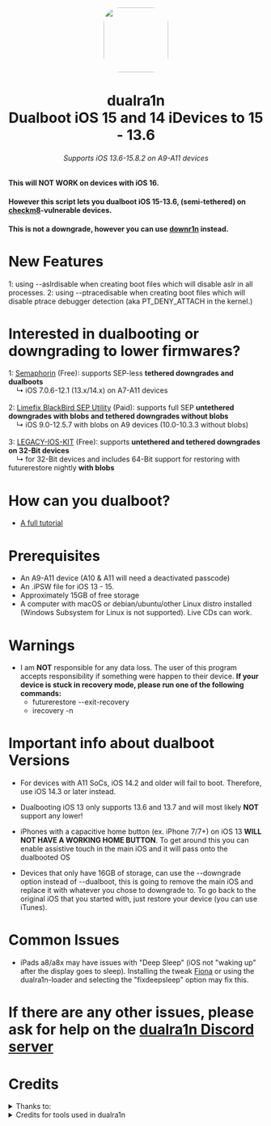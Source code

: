 <div align="center">
<img src="https://github.com/hostedbyjustus/dualra1n/assets/139512773/8de3d184-5d1a-4432-807f-e8f47fd34b94" height="128" width=!"128" style="border-radius:25%">
   <h1> dualra1n
      <br/> Dualboot iOS 15 and 14 iDevices to 15 - 13.6
   </h1>
</div>

<h6 align="center"> Supports iOS 13.6-15.8.2 on A9-A11 devices </h6>

#### This will **NOT WORK** on devices with iOS 16.

#### However this script lets you dualboot iOS 15-13.6, (semi-tethered) on [checkm8](https://www.theiphonewiki.com/wiki/Checkm8_Exploit)-vulnerable devices.
#### This is not a downgrade, however you can use [downr1n](https://github.com/edwin170/downr1n) instead.

# New Features

1: using --aslrdisable when creating boot files which will disable aslr in all processes.
2: using --ptracedisable when creating boot files which will disable ptrace debugger detection (aka PT_DENY_ATTACH in the kernel.)

# Interested in dualbooting or downgrading to lower firmwares? 

1: [Semaphorin](https://github.com/LukeZGD/Semaphorin) (Free): supports SEP-less **tethered downgrades and dualboots** <br>‎ ‎ ‎ ‎ ↳ iOS 7.0.6-12.1 (13.x/14.x) on A7-A11 devices
<br>
<br>
2: [Limefix BlackBird SEP Utility](https://limefix.tech/?product=limefix-sep-utility-testing) (Paid): supports full SEP **untethered downgrades with blobs and tethered downgrades without blobs**  <br>‎ ‎ ‎ ‎ ↳ iOS 9.0-12.5.7 with blobs on A9 devices (10.0-10.3.3 without blobs)
<br>
<br>
3: [LEGACY-IOS-KIT](https://github.com/LukeZGD/Legacy-iOS-Kit) (Free): supports **untethered and tethered downgrades on 32-Bit devices**  <br>‎ ‎ ‎ ‎ ↳ for 32-Bit devices and includes 64-Bit support for restoring with futurerestore nightly **with blobs**

# How can you dualboot?

- [A full tutorial](https://github.com/dualra1n/dualra1n/blob/main/tutorial.md)

# Prerequisites
- An A9-A11 device (A10 & A11 will need a deactivated passcode)
- An .iPSW file for iOS 13 - 15.
- Approximately 15GB of free storage
- A computer with macOS or debian/ubuntu/other Linux distro installed (Windows Subsystem for Linux is not supported). Live CDs can work.

# Warnings
- I am **NOT** responsible for any data loss. The user of this program accepts responsibility if something were happen to their device.
 **If your device is stuck in recovery mode, please run one of the following commands:**
   - futurerestore --exit-recovery
   - irecovery -n

# Important info about dualboot Versions

- For devices with A11 SoCs, iOS 14.2 and older will fail to boot. Therefore, use iOS 14.3 or later instead.

- Dualbooting iOS 13 only supports 13.6 and 13.7 and will most likely **NOT** support any lower!
- iPhones with a capacitive home button (ex. iPhone 7/7+) on iOS 13 **WILL NOT HAVE A WORKING HOME BUTTON**. To get around this you can enable assistive touch in the main iOS and it will pass onto the dualbooted OS

- Devices that only have 16GB of storage, can use the --downgrade option instead of --dualboot, this is going to remove the main iOS and replace it with whatever you chose to downgrade to. To go back to the original iOS that you started with, just restore your device (you can use iTunes). 

# Common Issues

- iPads a8/a8x may have issues with "Deep Sleep" (iOS not "waking up" after the display goes to sleep). Installing the tweak [Fiona](https://www.ios-repo-updates.com/repository/julioverne-s-repo/package/com.julioverne.fiona/) or using the dualra1n-loader and selecting the "fixdeepsleep" option may fix this. 


# If there are any other issues, please ask for help on the [dualra1n Discord server](https://discord.gg/Gjs2P7FBuk)

# Credits

<details><summary>Thanks to:</summary>
<p>

- [Uckermark](https://github.com/Uckermark/dualra1n-loader) thank you so much for the amazing dualra1n loader app to jailbreak it.
- thanks to My brother, for giving me a Hackintosh to test this on
- [sasa](https://github.com/sasa8810) thank you for improve the dfu timing on macos, and code to detect root on linux.
- [kjutzn](https://github.com/kjutzn) thank you for improve gramma and give colors to the script.
- [ElliesSurviving](https://github.com/ElliesSurviving) thank you for a little fix about pylzss
- [Fatih](https://github.com/swayea) for helping with the readme, testing linux support and being a very good person.
- [plooshi](https://github.com/plooshi) thank you so much for help to fix the home button issue.
- [azaz0322](https://github.com/m00nl1ghts) thank you so much for the repo in the dualra1n.loader.
- [Huy Nguyen](https://github.com/34306), [DarwinUang](https://github.com/DarwinUang), [KlutzyT](https://github.com/klutzyT), and [aditya11110](https://github.com/aditya11110) for helping with the readme
</details>
<details><summary>Credits for tools used in dualra1n</summary>

- [Dualboot guide](https://dualbootfun.github.io/) for the guide
- [palera1n](https://github.com/palera1n) for some of the code
- [opa334](https://github.com/opa334/TrollStore) for the amazing app TrollStore
- [Nathan](https://github.com/verygenericname) for the ramdisk
- [Amy](https://github.com/elihwyma) for [Pogo](https://github.com/elihwyma/Pogo) app
- [Mineek](https://github.com/mineek) thank you for the Kernel15patcher which is a kpf modified to use with bootx.
- [checkra1n](https://github.com/checkra1n) for the base of the kpf
- [m1sta](https://github.com/m1stadev) for [pyimg4](https://github.com/m1stadev/PyIMG4)
- [tihmstar](https://github.com/tihmstar) for [pzb](https://github.com/tihmstar/partialZipBrowser)/original [iBoot64Patcher](https://github.com/tihmstar/iBoot64Patcher)/original [liboffsetfinder64](https://github.com/tihmstar/liboffsetfinder64)/[img4tool](https://github.com/tihmstar/img4tool)
- [xerub](https://github.com/xerub) for [img4lib](https://github.com/xerub/img4lib) and [restored_external](https://github.com/xerub/sshrd) in the ramdisk
- [libimobiledevice](https://github.com/libimobiledevice) for several tools used in this project (irecovery, ideviceenterrecovery etc), and [nikias](https://github.com/nikias) for keeping it up to date
- [Sam Bingner](https://github.com/sbingner) for [Substitute](https://github.com/sbingner/substitute)
- [CoolStar](https://github.com/coolstar) for [Libhooker](https://github.com/coolstar/libhooker) 
- [Taurine](https://github.com/Odyssey-Team/Taurine) for taurine jailbreak
- [Ralp0045](https://github.com/Ralph0045) for [dtree_patcher](https://github.com/Ralph0045/dtree_patcher) and [Kernel64Patcher](https://github.com/Ralph0045/Kernel64Patcher)
- [0x7ff](https://github.com/0x7ff/gaster) thank you so much for the gaster tool.
</details>
</p>
